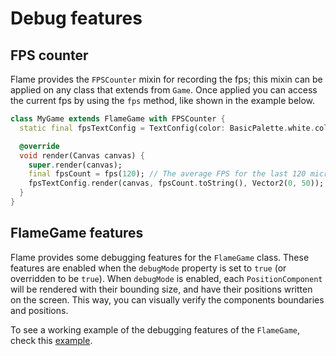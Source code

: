 # Debug features

## FPS counter

Flame provides the `FPSCounter` mixin for recording the fps; this mixin can be applied on any class
that extends from `Game`. Once applied you can access the current fps by using the `fps` method,
like shown in the example below.

```dart
class MyGame extends FlameGame with FPSCounter {
  static final fpsTextConfig = TextConfig(color: BasicPalette.white.color);

  @override
  void render(Canvas canvas) {
    super.render(canvas);
    final fpsCount = fps(120); // The average FPS for the last 120 microseconds.
    fpsTextConfig.render(canvas, fpsCount.toString(), Vector2(0, 50));
  }
}
```

## FlameGame features

Flame provides some debugging features for the `FlameGame` class. These features are enabled when
the `debugMode` property is set to `true` (or overridden to be `true`).
When `debugMode` is enabled, each `PositionComponent` will be rendered with their bounding size, and
have their positions written on the screen. This way, you can visually verify the components
boundaries and positions.

To see a working example of the debugging features of the `FlameGame`, check this
[example](https://github.com/flame-engine/flame/tree/main/examples/lib/stories/components/debug.dart).
